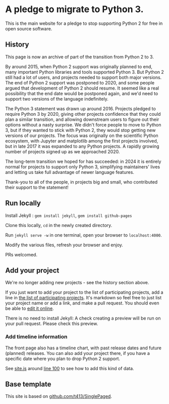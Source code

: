 # A pledge to migrate to Python 3.

This is the main website for a pledge to stop supporting Python 2 for free in
open source software.

## History

This page is now an archive of part of the transition from Python 2 to 3.

By around 2015, when Python 2 support was originally planned to end, many
important Python libraries and tools supported Python 3. But Python 2 still had
a lot of users, and projects needed to support both major versions. The end of
Python 2 support was postponed to 2020, and some people argued that development
of Python 2 should resume. It seemed like a real possibility that the end date
would be postponed again, and we'd need to support two versions of the language
indefinitely.

The Python 3 statement was drawn up around 2016. Projects pledged to require
Python 3 by 2020, giving other projects confidence that they could plan a similar
transition, and allowing downstream users to figure out their options without a
nasty surprise. We didn't force people to move to Python 3, but if they wanted
to stick with Python 2, they would stop getting new versions of our projects.
The focus was originally on the scientific Python ecosystem, with Jupyter and
matplotlib among the first projects involved, but in late 2017 it was expanded
to any Python projects.
A rapidly growing number of projects signed up as we approached 2020.

The long-term transition we hoped for has succeeded: in 2024 it is entirely
normal for projects to support only Python 3, simplifying maintainers' lives
and letting us take full advantage of newer language features.

Thank-you to all of the people, in projects big and small, who contributed
their support to the statement!

## Run locally

Install Jekyll : `gem install jekyll`, `gem install github-pages`

Clone this locally, `cd` in the newly created directory.

Run `jekyll serve -w` in one terminal, open your browser to `localhost:4000`.

Modify the various files, refresh your browser and enjoy.

PRs welcomed.

## Add your project

We're no longer adding new projects - see the history section above.

If you just want to add your project to the list of participating projects, add
a line in [the list of participating projects](_sections/30-projects.md). It's
markdown so feel free to just list your project name or add a link, and make a
pull request. You should even be able to [edit it
online](https://github.com/python3statement/python3statement.github.io/edit/master/_sections/30-projects.md).

There is no need to install Jekyll: A check creating a preview will be run on your pull request. Please check this preview.

### Add timeline information

The front page also has a timeline chart, with past release dates and future
(planned) releases. You can also add your project there, if you have a specific
date where you plan to drop Python 2 support.

See [site.js](site.js) around [line
100](https://github.com/python3statement/python3statement.github.io/blob/master/site.js#L103)
to see how to add this kind of data.

## Base template

This site is based on
[github.com/t413/SinglePaged](https://github.com/t413/SinglePaged).
